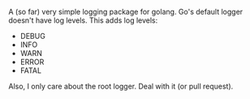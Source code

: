 A (so far) very simple logging package for golang.  Go's default logger doesn't have log levels.  This adds log levels:

- DEBUG
- INFO
- WARN
- ERROR
- FATAL

Also, I only care about the root logger.  Deal with it (or pull request).